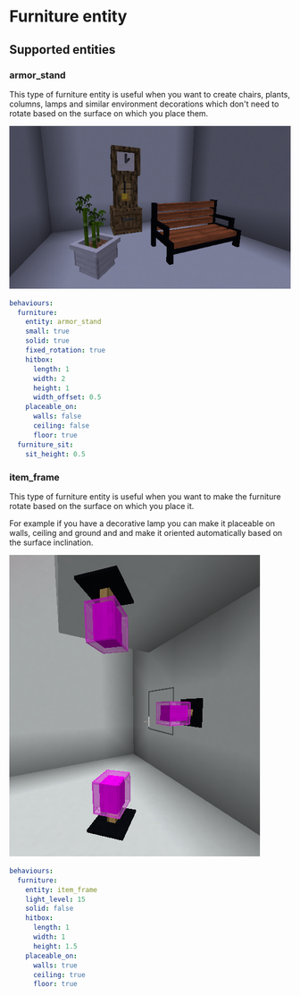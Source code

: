 # Furniture entity

## Supported entities

### armor\_stand

This type of furniture entity is useful when you want to create chairs, plants, columns, lamps and similar environment decorations which don't need to rotate based on the surface on which you place them.

![](</.gitbook/assets/furniture-entity-1.png>)

```yaml
behaviours:
  furniture:
    entity: armor_stand
    small: true
    solid: true
    fixed_rotation: true
    hitbox:
      length: 1
      width: 2
      height: 1
      width_offset: 0.5
    placeable_on:
      walls: false
      ceiling: false
      floor: true
  furniture_sit:
    sit_height: 0.5
```

### item\_frame

This type of furniture entity is useful when you want to make the furniture rotate based on the surface on which you place it.

For example if you have a decorative lamp you can make it placeable on walls, ceiling and ground and and make it oriented automatically based on the surface inclination.

![](</.gitbook/assets/furniture-entity-2.png>)

```yaml
behaviours:
  furniture:
    entity: item_frame
    light_level: 15
    solid: false
    hitbox:
      length: 1
      width: 1
      height: 1.5
    placeable_on:
      walls: true
      ceiling: true
      floor: true
```
